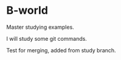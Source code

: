 # B-world
Master studying examples.

I will study some git commands.

Test for merging, added from study branch.
